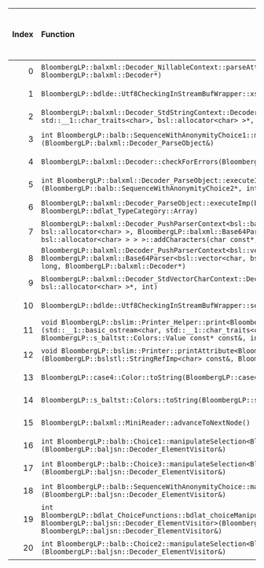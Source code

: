 |   Index | Function                                                                                                                                                                                                                                                                                                                  |   Difference in number of lines |   Function size difference in bytes | Disassembly                                                   |   Number of lines in `assume` build |   Number of bytes in `assume` build |   Number of lines in `none` build |   Number of bytes in `none` build |
|--------:|:--------------------------------------------------------------------------------------------------------------------------------------------------------------------------------------------------------------------------------------------------------------------------------------------------------------------------|--------------------------------:|------------------------------------:|:--------------------------------------------------------------|------------------------------------:|------------------------------------:|----------------------------------:|----------------------------------:|
|       0 | `BloombergLP::balxml::Decoder_NillableContext::parseAttribute(char const*, char const*, unsigned long, BloombergLP::balxml::Decoder*)`                                                                                                                                                                                    |                               8 |                                  16 | [Assumed](0.assume.s), [Ignored](0.none.s), [Diff](0.diff)    |                                 144 |                             4686752 |                               128 |                           4687088 |
|       1 | `BloombergLP::bdlde::Utf8CheckingInStreamBufWrapper::xsgetn(char*, long)`                                                                                                                                                                                                                                                 |                               5 |                                  16 | [Assumed](1.assume.s), [Ignored](1.none.s), [Diff](1.diff)    |                                 176 |                             4768560 |                               160 |                           4768992 |
|       2 | `BloombergLP::balxml::Decoder_StdStringContext::Decoder_StdStringContext(bsl::basic_string<char, std::__1::char_traits<char>, bsl::allocator<char> >*, int)`                                                                                                                                                              |                               2 |                                  16 | [Assumed](2.assume.s), [Ignored](2.none.s), [Diff](2.diff)    |                                 144 |                             4687088 |                               128 |                           4687408 |
|       3 | `int BloombergLP::balb::SequenceWithAnonymityChoice1::manipulateSelection<BloombergLP::balxml::Decoder_ParseObject>(BloombergLP::balxml::Decoder_ParseObject&)`                                                                                                                                                           |                               1 |                                   0 | [Assumed](3.assume.s), [Ignored](3.none.s), [Diff](3.diff)    |                                 176 |                             4509424 |                               176 |                           4509520 |
|       4 | `BloombergLP::balxml::Decoder::checkForErrors(BloombergLP::balxml::ErrorInfo const&)`                                                                                                                                                                                                                                     |                              -1 |                                   0 | [Assumed](4.assume.s), [Ignored](4.none.s), [Diff](4.diff)    |                                 272 |                             4686144 |                               272 |                           4686480 |
|       5 | `int BloombergLP::balxml::Decoder_ParseObject::executeImp<BloombergLP::balb::SequenceWithAnonymityChoice2>(BloombergLP::balb::SequenceWithAnonymityChoice2*, int, BloombergLP::bdlat_TypeCategory::Choice)`                                                                                                               |                              -1 |                                   0 | [Assumed](5.assume.s), [Ignored](5.none.s), [Diff](5.diff)    |                                 736 |                             4513424 |                               736 |                           4513520 |
|       6 | `BloombergLP::balxml::Decoder_ParseObject::executeImp(bsl::vector<char, bsl::allocator<char> >*, int, BloombergLP::bdlat_TypeCategory::Array)`                                                                                                                                                                            |                              -2 |                                   0 | [Assumed](6.assume.s), [Ignored](6.none.s), [Diff](6.diff)    |                                 368 |                             4687696 |                               368 |                           4688016 |
|       7 | `BloombergLP::balxml::Decoder_PushParserContext<bsl::basic_string<char, std::__1::char_traits<char>, bsl::allocator<char> >, BloombergLP::balxml::Base64Parser<bsl::basic_string<char, std::__1::char_traits<char>, bsl::allocator<char> > > >::addCharacters(char const*, unsigned long, BloombergLP::balxml::Decoder*)` |                              -2 |                                   0 | [Assumed](7.assume.s), [Ignored](7.none.s), [Diff](7.diff)    |                                 256 |                             4689280 |                               256 |                           4689600 |
|       8 | `BloombergLP::balxml::Decoder_PushParserContext<bsl::vector<char, bsl::allocator<char> >, BloombergLP::balxml::Base64Parser<bsl::vector<char, bsl::allocator<char> > > >::addCharacters(char const*, unsigned long, BloombergLP::balxml::Decoder*)`                                                                       |                              -2 |                                   0 | [Assumed](8.assume.s), [Ignored](8.none.s), [Diff](8.diff)    |                                 256 |                             4692880 |                               256 |                           4693200 |
|       9 | `BloombergLP::balxml::Decoder_StdVectorCharContext::Decoder_StdVectorCharContext(bsl::vector<char, bsl::allocator<char> >*, int)`                                                                                                                                                                                         |                              -3 |                                 -16 | [Assumed](9.assume.s), [Ignored](9.none.s), [Diff](9.diff)    |                                 192 |                             4687360 |                               208 |                           4687664 |
|      10 | `BloombergLP::bdlde::Utf8CheckingInStreamBufWrapper::seekoff(long long, std::__1::ios_base::seekdir, unsigned int)`                                                                                                                                                                                                       |                              -3 |                                 -16 | [Assumed](10.assume.s), [Ignored](10.none.s), [Diff](10.diff) |                                 448 |                             4768096 |                               464 |                           4768512 |
|      11 | `void BloombergLP::bslim::Printer_Helper::print<BloombergLP::s_baltst::Colors::Value const*>(std::__1::basic_ostream<char, std::__1::char_traits<char> >&, BloombergLP::s_baltst::Colors::Value const* const&, BloombergLP::s_baltst::Colors::Value const* const&, int, int)`                                             |                              -4 |                                 -16 | [Assumed](11.assume.s), [Ignored](11.none.s), [Diff](11.diff) |                                 240 |                             4293056 |                               256 |                           4293136 |
|      12 | `void BloombergLP::bslim::Printer::printAttribute<BloombergLP::s_baltst::Colors::Value>(BloombergLP::bslstl::StringRefImp<char> const&, BloombergLP::s_baltst::Colors::Value const&) const`                                                                                                                               |                              -5 |                                   0 | [Assumed](12.assume.s), [Ignored](12.none.s), [Diff](12.diff) |                                 144 |                             4276864 |                               144 |                           4276928 |
|      13 | `BloombergLP::case4::Color::toString(BloombergLP::case4::Color::Value)`                                                                                                                                                                                                                                                   |                              -5 |                                 -16 | [Assumed](13.assume.s), [Ignored](13.none.s), [Diff](13.diff) |                                  16 |                             4230272 |                                32 |                           4230288 |
|      14 | `BloombergLP::s_baltst::Colors::toString(BloombergLP::s_baltst::Colors::Value)`                                                                                                                                                                                                                                           |                              -5 |                                 -16 | [Assumed](14.assume.s), [Ignored](14.none.s), [Diff](14.diff) |                                  16 |                             4221040 |                                32 |                           4221040 |
|      15 | `BloombergLP::balxml::MiniReader::advanceToNextNode()`                                                                                                                                                                                                                                                                    |                              -6 |                                 -16 | [Assumed](15.assume.s), [Ignored](15.none.s), [Diff](15.diff) |                                 368 |                             4712640 |                               384 |                           4712960 |
|      16 | `int BloombergLP::balb::Choice1::manipulateSelection<BloombergLP::baljsn::Decoder_ElementVisitor>(BloombergLP::baljsn::Decoder_ElementVisitor&)`                                                                                                                                                                          |                              -8 |                                 -16 | [Assumed](16.assume.s), [Ignored](16.none.s), [Diff](16.diff) |                                 208 |                             4532800 |                               224 |                           4532944 |
|      17 | `int BloombergLP::balb::Choice3::manipulateSelection<BloombergLP::baljsn::Decoder_ElementVisitor>(BloombergLP::baljsn::Decoder_ElementVisitor&)`                                                                                                                                                                          |                             -10 |                                 -32 | [Assumed](17.assume.s), [Ignored](17.none.s), [Diff](17.diff) |                                 240 |                             4524688 |                               272 |                           4524800 |
|      18 | `int BloombergLP::balb::SequenceWithAnonymityChoice::manipulateSelection<BloombergLP::baljsn::Decoder_ElementVisitor>(BloombergLP::baljsn::Decoder_ElementVisitor&)`                                                                                                                                                      |                             -10 |                                 -32 | [Assumed](18.assume.s), [Ignored](18.none.s), [Diff](18.diff) |                                 240 |                             4555264 |                               272 |                           4555456 |
|      19 | `int BloombergLP::bdlat_ChoiceFunctions::bdlat_choiceManipulateSelection<BloombergLP::balb::SequenceWithAnonymityChoice1, BloombergLP::baljsn::Decoder_ElementVisitor>(BloombergLP::balb::SequenceWithAnonymityChoice1*, BloombergLP::baljsn::Decoder_ElementVisitor&)`                                                   |                             -10 |                                 -32 | [Assumed](19.assume.s), [Ignored](19.none.s), [Diff](19.diff) |                                 176 |                             4556480 |                               208 |                           4556704 |
|      20 | `int BloombergLP::balb::Choice2::manipulateSelection<BloombergLP::baljsn::Decoder_ElementVisitor>(BloombergLP::baljsn::Decoder_ElementVisitor&)`                                                                                                                                                                          |                             -12 |                                 -32 | [Assumed](20.assume.s), [Ignored](20.none.s), [Diff](20.diff) |                                 320 |                             4547744 |                               352 |                           4547904 |